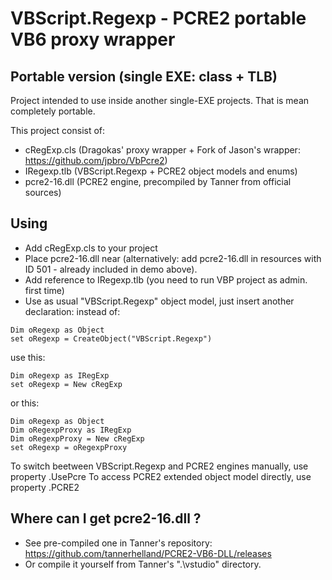 # VBScript.Regexp - PCRE2 portable VB6 proxy wrapper

## Portable version (single EXE: class + TLB)

Project intended to use inside another single-EXE projects. That is mean completely portable.

This project consist of:
 * cRegExp.cls (Dragokas' proxy wrapper + Fork of Jason's wrapper: https://github.com/jpbro/VbPcre2)
 * IRegexp.tlb (VBScript.Regexp + PCRE2 object models and enums)
 * pcre2-16.dll (PCRE2 engine, precompiled by Tanner from official sources)

## Using
 * Add cRegExp.cls to your project
 * Place pcre2-16.dll near (alternatively: add pcre2-16.dll in resources with ID 501 - already included in demo above).
 * Add reference to IRegexp.tlb (you need to run VBP project as admin. first time)
 * Use as usual "VBScript.Regexp" object model, just insert another declaration:
instead of:
```
Dim oRegexp as Object
set oRegexp = CreateObject("VBScript.Regexp")
```
use this:
```
Dim oRegexp as IRegExp
set oRegexp = New cRegExp
```
or this:
```
Dim oRegexp as Object
Dim oRegexpProxy as IRegExp
Dim oRegexpProxy = New cRegExp
set oRegexp = oRegexpProxy
```

To switch beetween VBScript.Regexp and PCRE2 engines manually, use property .UsePcre
To access PCRE2 extended object model directly, use property .PCRE2

## Where can I get pcre2-16.dll ?
 * See pre-compiled one in Tanner's repository: https://github.com/tannerhelland/PCRE2-VB6-DLL/releases
 * Or compile it yourself from Tanner's ".\vstudio" directory.
